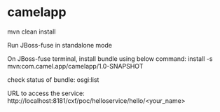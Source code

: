 # camelapp
mvn clean install

Run JBoss-fuse in standalone mode

On JBoss-fuse terminal, install bundle using below command:
install -s mvn:com.camel.app/camelapp/1.0-SNAPSHOT

check status of bundle:
osgi:list

URL to access the service:
http://localhost:8181/cxf/poc/helloservice/hello/<your_name>
